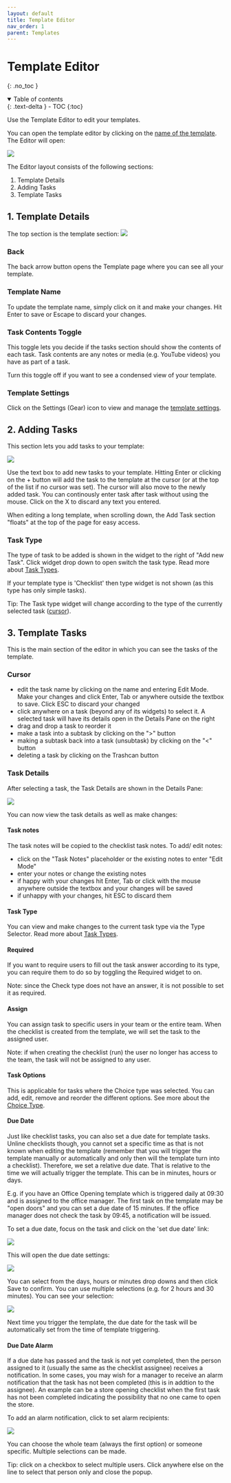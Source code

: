 ```yaml
---
layout: default
title: Template Editor
nav_order: 1
parent: Templates
---
```

# Template Editor
{: .no_toc }

<details open markdown="block">
  <summary>
    Table of contents
  </summary>
  {: .text-delta }
- TOC
{:toc}
</details>

Use the Template Editor to edit your templates. 

You can open the template editor by clicking on the [name of the template](/templates/templates/#editing-templates). The Editor will open:

![](/assets/images/templates/templates-editor.png)

The Editor layout consists of the following sections:
1. Template Details
2. Adding Tasks
3. Template Tasks

## 1. Template Details
The top section is the template section:
![](/assets/images/templates/templates-template.png)

### Back
The back arrow button opens the Template page where you can see all your template.

### Template Name
To update the template name, simply click on it and make your changes. Hit Enter to save or Escape to discard your changes.

### Task Contents Toggle
This toggle lets you decide if the tasks section should show the contents of each task. Task contents are any notes or media (e.g. YouTube videos) you have as part of a task.

Turn this toggle off if you want to see a condensed view of your template.

### Template Settings
Click on the Settings (Gear) icon to view and manage the [template settings](/templates/template-settings).

## 2. Adding Tasks
This section lets you add tasks to your template:

![](/assets/images/templates/templates-editor-add-task.png)

Use the text box to add new tasks to your template. Hitting Enter or clicking on the + button will add the task to the template at the cursor (or at the top of the list if no cursor was set). The cursor will also move to the newly added task. You can continously enter task after task without using the mouse. Click on the X to discard any text you entered. 

When editing a long template, when scrolling down, the Add Task section "floats" at the top of the page for easy access. 

### Task Type
The type of task to be added is shown in the widget to the right of "Add new Task". Click widget drop down to open switch the task type. Read more about [Task Types](/checklists/task-types/). 

If your template type is 'Checklist' then type widget is not shown (as this type has only simple tasks).

Tip: The Task type widget will change according to the type of the currently selected task ([cursor](/templates/template-editor#cursor)). 

## 3. Template Tasks 
This is the main section of the editor in which you can see the tasks of the template.

### Cursor

* edit the task name by clicking on the name and entering Edit Mode. Make your changes and click Enter, Tab or anywhere outside the textbox to save. Click ESC to discard your changed
* click anywhere on a task (beyond any of its widgets) to select it. A selected task will have its details open in the Details Pane on the right
* drag and drop a task to reorder it
* make a task into a subtask by clicking on the ">" button 
* making a subtask back into a task (unsubtask) by clicking on the "<" button
* deleting a task by clicking on the Trashcan button

### Task Details
After selecting a task, the Task Details are shown in the Details Pane:

![](/assets/images/templates/templates-editor-task-details.png)

You can now view the task details as well as make changes:

#### Task notes
The task notes will be copied to the checklist task notes. To add/ edit notes: 
* click on the "Task Notes" placeholder or the existing notes to enter "Edit Mode"
* enter your notes or change the existing notes
* if happy with your changes hit Enter, Tab or click with the mouse anywhere outside the textbox and your changes will be saved
* if unhappy with your changes, hit ESC to discard them

#### Task Type
You can view and make changes to the current task type via the Type Selector. Read more about [Task Types](/checklists/task-types/).

#### Required
If you want to require users to fill out the task answer according to its type, you can require them to do so by toggling the Required widget to on.

Note: since the Check type does not have an answer, it is not possible to set it as required.

#### Assign
You can assign task to specific users in your team or the entire team. When the checklist is created from the template, we will set the task to the assigned user.

Note: if when creating the checklist (run) the user no longer has access to the team, the task will not be assigned to any user.

#### Task Options
This is applicable for tasks where the Choice type was selected. You can add, edit, remove and reorder the different options. See more about the [Choice Type](/checklists/task-types/#choice).

#### Due Date
Just like checklist tasks, you can also set a due date for template tasks. Unline checklists though, you cannot set a specific time as that is not known when editing the template (remember that you will trigger the template manually or automatically and only then will the template turn into a checklist). Therefore, we set a relative due date. That is relative to the time we will actually trigger the template. This can be in minutes, hours or days.

E.g. if you have an Office Opening template which is triggered daily at 09:30 and is assigned to the office manager. The first task on the template may be "open doors" and you can set a due date of 15 minutes. If the office manager does not check the task by 09:45, a notification will be issued.

To set a due date, focus on the task and click on the 'set due date' link:

![](/assets/images/templates/template-task-due-date.png)

This will open the due date settings:

![](/assets/images/templates/template-task-due-date-edit.png)

You can select from the days, hours or minutes drop downs and then click Save to confirm. You can use multiple selections (e.g. for 2 hours and 30 minutes). You can see your selection:

![](/assets/images/templates/template-task-due-date-saved.png)

Next time you trigger the template, the due date for the task will be automatically set from the time of template triggering.

#### Due Date Alarm
If a due date has passed and the task is not yet completed, then the person assigned to it (usually the same as the checklist assignee) receives a notification. In some cases, you may wish for a manager to receive an alarm notification that the task has not been completed (this is in addtion to the assignee). An example can be a store opening checklist when the first task has not been completed indicating the possibility that no one came to open the store. 

To add an alarm notification, click to set alarm recipients:

![](/assets/images/templates/template-task-due-date-alarm.png)

You can choose the whole team (always the first option) or someone specific. Multiple selections can be made.

Tip: click on a checkbox to select multiple users. Click anywhere else on the line to select that person only and close the popup.